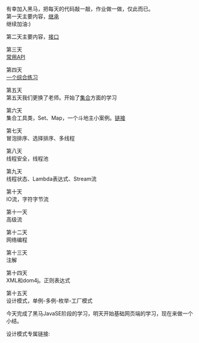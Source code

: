 有幸加入黑马，把每天的代码敲一敲，作业做一做，仅此而已。<br>
第一天主要内容，[继承](https://github.com/BySjm/HeiMa/tree/master/Day01)<br>
继续加油:)<br>

第二天主要内容，[接口](https://github.com/BySjm/HeiMa/tree/master/Day02/src)<br>

第三天<br>[常用API](https://github.com/BySjm/HeiMa/tree/master/Day03/src)

第四天<br>[一个综合练习](https://github.com/BySjm/HeiMa/tree/master/Day04/src/ComCase)

第五天<br>第五天我们更换了老师。开始了[集合](https://github.com/BySjm/HeiMa/tree/master/Day05/src)方面的学习

第六天<br>集合工具类，Set、Map，一个斗地主小案例。[链接](https://github.com/BySjm/HeiMa/tree/master/Day06/src)

第七天<br>冒泡排序、选择排序、多线程

第八天<br>线程安全，线程池

第九天<br>线程状态、Lambda表达式、Stream流

第十天<br>IO流，字符字节流

第十一天<br>高级流

第十二天<br>网络编程

第十三天<br>注解

第十四天<br>XML和dom4j。正则表达式

第十五天<br>设计模式，单例-多例-枚举-工厂模式

今天完成了黑马JavaSE阶段的学习，明天开始基础网页端的学习，现在来做一个小结。

设计模式专属链接: